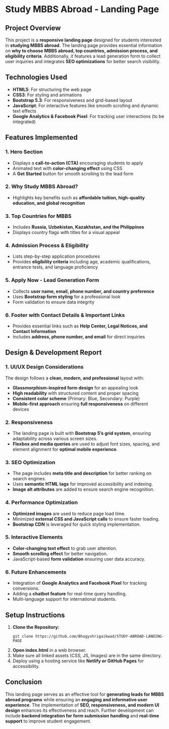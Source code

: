 # Study MBBS Abroad - Landing Page

## Project Overview
This project is a **responsive landing page** designed for students interested in **studying MBBS abroad**. The landing page provides essential information on **why to choose MBBS abroad, top countries, admission process, and eligibility criteria**. Additionally, it features a lead generation form to collect user inquiries and integrates **SEO optimizations** for better search visibility.

## Technologies Used
- **HTML5**: For structuring the web page
- **CSS3**: For styling and animations
- **Bootstrap 5.3**: For responsiveness and grid-based layout
- **JavaScript**: For interactive features like smooth scrolling and dynamic text effects
- **Google Analytics & Facebook Pixel**: For tracking user interactions (to be integrated)

## Features Implemented
### 1. **Hero Section**
- Displays a **call-to-action (CTA)** encouraging students to apply
- Animated text with **color-changing effect** using CSS
- A **Get Started** button for smooth scrolling to the lead form

### 2. **Why Study MBBS Abroad?**
- Highlights key benefits such as **affordable tuition, high-quality education, and global recognition**

### 3. **Top Countries for MBBS**
- Includes **Russia, Uzbekistan, Kazakhstan, and the Philippines**
- Displays country flags with titles for a visual appeal

### 4. **Admission Process & Eligibility**
- Lists step-by-step application procedures
- Provides **eligibility criteria** including age, academic qualifications, entrance tests, and language proficiency

### 5. **Apply Now - Lead Generation Form**
- Collects **user name, email, phone number, and country preference**
- Uses **Bootstrap form styling** for a professional look
- Form validation to ensure data integrity

### 6. **Footer with Contact Details & Important Links**
- Provides essential links such as **Help Center, Legal Notices, and Contact Information**
- Includes **address, phone number, and email** for direct inquiries

## Design & Development Report
### **1. UI/UX Design Considerations**
The design follows a **clean, modern, and professional** layout with:
- **Glassmorphism-inspired form design** for an appealing look
- **High readability** with structured content and proper spacing
- **Consistent color scheme** (Primary: Blue, Secondary: Purple)
- **Mobile-first approach** ensuring **full responsiveness** on different devices

### **2. Responsiveness**
- The landing page is built with **Bootstrap 5’s grid system**, ensuring adaptability across various screen sizes.
- **Flexbox and media queries** are used to adjust font sizes, spacing, and element alignment for **optimal mobile experience**.

### **3. SEO Optimization**
- The page includes **meta title and description** for better ranking on search engines.
- Uses **semantic HTML tags** for improved accessibility and indexing.
- **Image alt attributes** are added to ensure search engine recognition.

### **4. Performance Optimization**
- **Optimized images** are used to reduce page load time.
- Minimized **external CSS and JavaScript calls** to ensure faster loading.
- **Bootstrap CDN** is leveraged for quick styling implementation.

### **5. Interactive Elements**
- **Color-changing text effect** to grab user attention.
- **Smooth scrolling effect** for better navigation.
- JavaScript-based **form validation** ensuring user data accuracy.

### **6. Future Enhancements**
- Integration of **Google Analytics and Facebook Pixel** for tracking conversions.
- Adding a **chatbot feature** for real-time query handling.
- Multi-language support for international students.

## Setup Instructions
1. **Clone the Repository:**
   ```
   git clone https://github.com/Bhagyshrigaikwad/STUDY-ABROAD-LANDING-PAGE
   ```
2. **Open index.html** in a web browser.
3. Make sure all linked assets (CSS, JS, Images) are in the same directory.
4. Deploy using a hosting service like **Netlify or GitHub Pages** for accessibility.

## Conclusion
This landing page serves as an effective tool for **generating leads for MBBS abroad programs** while ensuring an **engaging and informative user experience**. The implementation of **SEO, responsiveness, and modern UI design** enhances its effectiveness and reach. Further development can include **backend integration for form submission handling** and **real-time  support** to improve student engagement.

